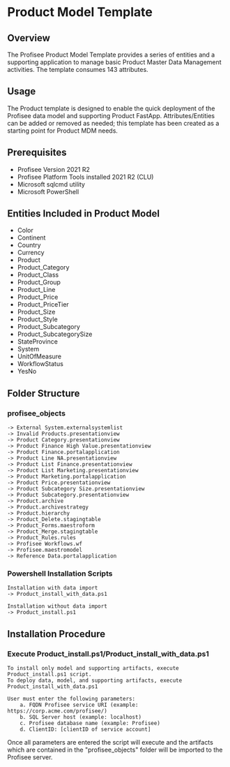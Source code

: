 # Product Model Template

## Overview

The Profisee Product Model Template provides a series of entities and a supporting application to manage basic Product Master Data Management activities. The template consumes 143 attributes.


## Usage

The Product template is designed to enable the quick deployment of the Profisee data model and supporting Product FastApp. Attributes/Entities can be added or removed as needed; this template has been created as a starting point for Product MDM needs.

## Prerequisites

* Profisee Version 2021 R2
* Profisee Platform Tools installed 2021 R2 (CLU)
* Microsoft sqlcmd utility
* Microsoft PowerShell

## Entities Included in Product Model
* Color
* Continent
* Country
* Currency
* Product
* Product_Category
* Product_Class
* Product_Group
* Product_Line
* Product_Price
* Product_PriceTier
* Product_Size
* Product_Style
* Product_Subcategory
* Product_SubcategorySize
* StateProvince
* System
* UnitOfMeasure
* WorkflowStatus
* YesNo

## Folder Structure 

### profisee_objects
~~~ 
-> External System.externalsystemlist
-> Invalid Products.presentationview
-> Product Category.presentationview
-> Product Finance High Value.presentationview
-> Product Finance.portalapplication
-> Product Line NA.presentationview
-> Product List Finance.presentationview
-> Product List Marketing.presentationview
-> Product Marketing.portalapplication
-> Product Price.presentationview
-> Product Subcategory Size.presentationview
-> Product Subcategory.presentationview
-> Product.archive
-> Product.archivestrategy
-> Product.hierarchy
-> Product_Delete.stagingtable
-> Product_Forms.maestroform
-> Product_Merge.stagingtable
-> Product_Rules.rules
-> Profisee Workflows.wf
-> Profisee.maestromodel
-> Reference Data.portalapplication
~~~

### Powershell Installation Scripts
~~~
Installation with data import
-> Product_install_with_data.ps1
~~~

~~~
Installation without data import
-> Product_install.ps1
~~~


## Installation Procedure

### Execute Product_install.ps1/Product_install_with_data.ps1

~~~
To install only model and supporting artifacts, execute Product_install.ps1 script. 
To deploy data, model, and supporting artifacts, execute Product_install_with_data.ps1

User must enter the following parameters: 
    a. FQDN Profisee service URI (example: https://corp.acme.com/profisee/)
    b. SQL Server host (example: localhost)
    c. Profisee database name (example: Profisee)
    d. ClientID: [clientID of service account]
~~~
Once all parameters are entered the script will execute and the artifacts which are contained in the "profisee_objects" folder will be imported to the Profisee server.


